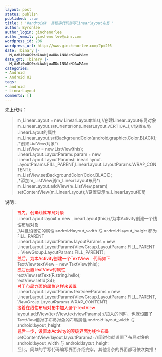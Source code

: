 ```yaml
---
layout: post
status: publish
published: true
title: ! '#android#  用程序代码编写linearlayout布局 '
author: Byronlee
author_login: ginchenorlee
author_email: ginchenorlee@sina.com
wordpress_id: 206
wordpress_url: http://www.ginchenorlee.com/?p=206
date: !binary |-
  MjAxMi0wOC0xNiAwNjoxMDo1NSArMDAwMA==
date_gmt: !binary |-
  MjAxMi0wOC0xNiAwNjoxMDo1NSArMDAwMA==
categories:
- Android
- Android UI
tags:
- android
- LinearLayout
comments: []
---
```

<p>先上代码：</p>
<blockquote><p>m_LinearLayout = new LinearLayout(this);//创建LinearLayout布局对象<br />
m_LinearLayout.setOrientation(LinearLayout.VERTICAL);//设置布局LinearLayout的属性<br />
m_LinearLayout.setBackgroundColor(android.graphics.Color.BLACK);<br />
/*创建ListView对象*/<br />
m_ListView = new ListView(this);<br />
LinearLayout.LayoutParams param = new LinearLayout.LayoutParams(LinearLayout.<br />
LayoutParams.FILL_PARENT,LinearLayout.LayoutParams.WRAP_CONTENT);<br />
m_ListView.setBackgroundColor(Color.BLACK);<br />
/*添加m_ListView到m_LinearLayout布局*/<br />
m_LinearLayout.addView(m_ListView,param);<br />
setContentView(m_LinearLayout);//设置显示m_LinearLayout布局</p></blockquote>
<p>说明：</p>
<blockquote><p><span style="color: #ff0000;">首先，创建线性布局对象</span><br />
LinearLayout layout = new LinearLayout(this);//为本Activity创建一个线性布局对象<br />
//并且设置它的属性 android:layout_width 与 android:layout_height 都为 FILL_PARENT<br />
LinearLayout.LayoutParams layoutParams = new LinearLayout.LayoutParams(ViewGroup.LayoutParams.FILL_PARENT，ViewGroup.LayoutParams.FILL_PARENT);<br />
<span style="color: #ff0000;">然后，为本Activity创建一个TextView，代码如下</span><br />
TextView textView = new TextView(this);<br />
<span style="color: #ff0000;">然后设置TextView的属性</span><br />
textView.setText(R.string.hello);<br />
textView.setId(34);<br />
<span style="color: #ff0000;">对于布局方面的属性这样来设置</span><br />
LinearLayout.LayoutParams textviewParams = new LinearLayout.LayoutParams(ViewGroup.LayoutParams.FILL_PARENT,<br />
ViewGroup.LayoutParams.WRAP_CONTENT);<br />
<span style="color: #ff0000;">接着在线性布局对象中加入这个TextView</span><br />
layout.addView(textView,textviewParams);//加入的同时，也就设置了TextView相对于布局对象的布局属性 android:layout_width 与 android:layout_height<br />
<span style="color: #ff0000;">最后一步，设置本Activity的顶级界面为线性布局</span><br />
setContentView(layout,layoutParams); //同时也就设置了布局对象的android:layout_width 与 android:layout_height<br />
至此，简单的手写代码编写界面介绍完毕，其他复杂的界面都可依次类推！</p></blockquote>
